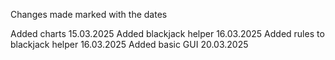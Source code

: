 Changes made marked with the dates

Added charts 15.03.2025
Added blackjack helper 16.03.2025
Added rules to blackjack helper 16.03.2025
Added basic GUI 20.03.2025

